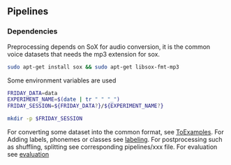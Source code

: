 ## Pipelines

### Dependencies

Preprocessing depends on SoX for audio conversion, it is the common voice datasets that needs the mp3 extension for sox.

```bash
sudo apt-get install sox && sudo apt-get libsox-fmt-mp3
```

Some environment variables are used

```bash 
FRIDAY_DATA=data
EXPERIMENT_NAME=$(date | tr " " "_")
FRIDAY_SESSION=${FRIDAY_DATA?}/${EXPERIMENT_NAME?}

mkdir -p $FRIDAY_SESSION
```

For converting some dataset into the common format, see [ToExamples](pipelines/toExamples.md). For Adding labels, 
phonemes or classes see [labeling](pipelines/labeling.md). For postprocessing such as shuffling, splitting see 
corresponding pipelines/xxx file. For evaluation see [evaluation](pipelines/evaluation.md)
